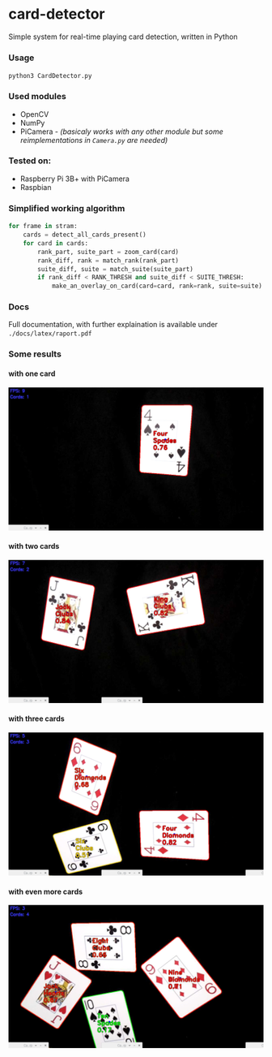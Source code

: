 # card-detector

Simple system for real-time playing card detection, written in Python

### Usage

`python3 CardDetector.py`

### Used modules

- OpenCV
- NumPy
- PiCamera - *(basicaly works with any other module but some reimplementations in `Camera.py` are needed)*

### Tested on:

- Raspberry Pi 3B+ with PiCamera
- Raspbian

### Simplified working algorithm

```python
for frame in stram:
    cards = detect_all_cards_present()
    for card in cards:
        rank_part, suite_part = zoom_card(card)
        rank_diff, rank = match_rank(rank_part)
        suite_diff, suite = match_suite(suite_part)
        if rank_diff < RANK_THRESH and suite_diff < SUITE_THRESH:
            make_an_overlay_on_card(card=card, rank=rank, suite=suite)
```

### Docs

Full documentation, with further explaination is available under `./docs/latex/raport.pdf`

### Some results

#### with one card

![res1](docs/images/one_1.png)

#### with two cards

![res2](docs/images/two_1.png)

#### with three cards

![res3](docs/images/three_1.png)

#### with even more cards

![res4](docs/images/three_2.png)